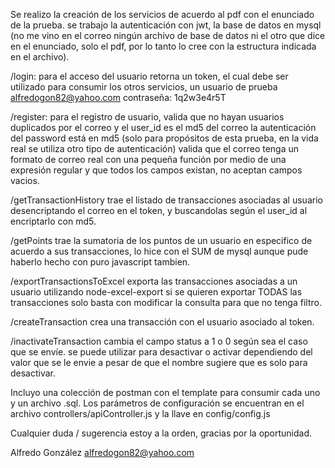 Se realizo la creación de los servicios de acuerdo al pdf con el enunciado de la prueba. se trabajo la autenticación con jwt, la base de datos en mysql (no me vino en el correo ningún archivo de base de datos ni el otro que dice en el enunciado, solo el pdf, por lo tanto lo cree con la estructura indicada en el archivo).


/login:
para el acceso del usuario retorna un token, el cual debe ser utilizado para consumir los otros servicios, un usuario de prueba alfredogon82@yahoo.com contraseña: 1q2w3e4r5T

/register:
para el registro de usuario, valida que no hayan usuarios duplicados por el correo y el user_id es el md5 del correo la autenticación del password está en md5  (solo para propósitos de esta prueba, en la vida real se utiliza otro tipo de autenticación) valida que el correo tenga un formato de correo real con una pequeña función por medio de una expresión regular y que todos los campos existan, no aceptan campos vacios.

/getTransactionHistory
trae el listado de transacciones asociadas al usuario desencriptando el correo en el token, y buscandolas según el user_id al encriptarlo con md5.

/getPoints
trae la sumatoria de los puntos de un usuario en especifico de acuerdo a sus transacciones, lo hice con el SUM de mysql aunque pude haberlo hecho con puro javascript tambien.

/exportTransactionsToExcel
exporta las transacciones asociadas a un usuario utilizando node-excel-export si se quieren exportar TODAS las transacciones solo basta con modificar la consulta para que no tenga filtro.

/createTransaction
crea una transacción con el usuario asociado al token. 

/inactivateTransaction
cambia el campo status a 1 o 0 según sea el caso que se envíe. se puede utilizar para desactivar o activar dependiendo del valor que se le envie a pesar de que el nombre sugiere que es solo para desactivar.

Incluyo una colección de postman con el template para consumir cada uno y un archivo .sql. Los parámetros de configuración se encuentran en el archivo controllers/apiController.js y la llave en config/config.js

Cualquier duda / sugerencia estoy a la orden, gracias por la oportunidad.

Alfredo González
alfredogon82@yahoo.com








